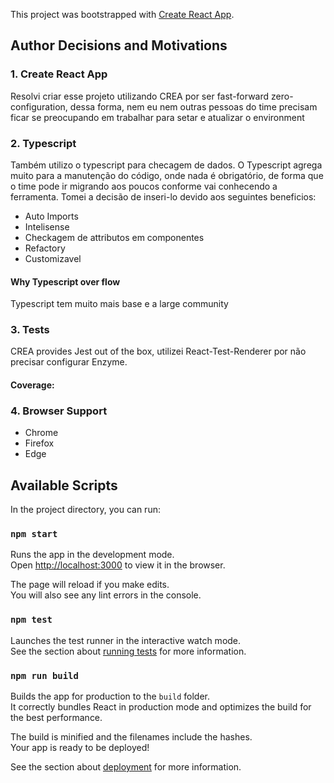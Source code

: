 This project was bootstrapped with [Create React App](https://github.com/facebook/create-react-app).

## Author Decisions and Motivations

### 1. Create React App
Resolvi criar esse projeto utilizando CREA por ser fast-forward zero-configuration, dessa forma, nem eu nem outras pessoas
do time precisam ficar se preocupando em trabalhar para setar e atualizar o environment

### 2. Typescript
Também utilizo o typescript para checagem de dados. O Typescript agrega muito para a manutenção do código, onde nada é 
obrigatório, de forma que o time pode ir migrando aos poucos conforme vai conhecendo a ferramenta.
Tomei a decisão de inseri-lo devido aos seguintes beneficios:
 - Auto Imports
 - Intelisense
 - Checkagem de attributos em componentes
 - Refactory
 - Customizavel

#### Why Typescript over flow
Typescript tem muito mais base e a large community

### 3. Tests
CREA provides Jest out of the box, utilizei React-Test-Renderer por não precisar configurar Enzyme.

#### Coverage:


### 4. Browser Support
- Chrome
- Firefox
- Edge

## Available Scripts

In the project directory, you can run:

### `npm start`

Runs the app in the development mode.<br>
Open [http://localhost:3000](http://localhost:3000) to view it in the browser.

The page will reload if you make edits.<br>
You will also see any lint errors in the console.

### `npm test`

Launches the test runner in the interactive watch mode.<br>
See the section about [running tests](https://facebook.github.io/create-react-app/docs/running-tests) for more information.

### `npm run build`

Builds the app for production to the `build` folder.<br>
It correctly bundles React in production mode and optimizes the build for the best performance.

The build is minified and the filenames include the hashes.<br>
Your app is ready to be deployed!

See the section about [deployment](https://facebook.github.io/create-react-app/docs/deployment) for more information.
